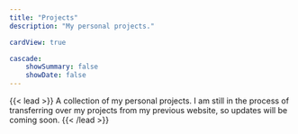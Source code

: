 ```yaml
---
title: "Projects"
description: "My personal projects."

cardView: true

cascade:
    showSummary: false
    showDate: false
---
```


{{< lead >}} A collection of my personal projects. I am still in the process of transferring over my projects from my previous website, so updates will be coming soon. {{< /lead >}}
